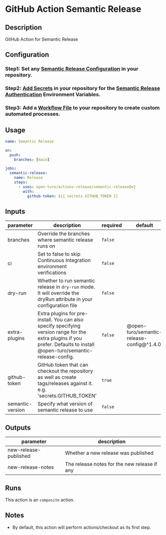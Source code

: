 # GitHub Action Semantic Release

## Description

GitHub Action for Semantic Release

## Configuration

### Step1: Set any [Semantic Release Configuration](https://github.com/semantic-release/semantic-release/blob/master/docs/usage/configuration.md#configuration) in your repository.

### Step2: [Add Secrets](https://help.github.com/en/actions/configuring-and-managing-workflows/creating-and-storing-encrypted-secrets) in your repository for the [Semantic Release Authentication](https://github.com/semantic-release/semantic-release/blob/master/docs/usage/ci-configuration.md#authentication) Environment Variables.

### Step3: Add a [Workflow File](https://help.github.com/en/articles/workflow-syntax-for-github-actions) to your repository to create custom automated processes.

## Usage

```yaml
name: Semantic Release

on:
  push:
    branches: [main]

jobs:
  semantic-release:
    name: Release
    steps:
      - uses: open-turo/actions-release/semantic-release@v2
        with:
          github-token: ${{ secrets.GITHUB_TOKEN }}
```

## Inputs

| parameter        | description                                                                                                                                                               | required | default                                   |
| ---------------- | ------------------------------------------------------------------------------------------------------------------------------------------------------------------------- | -------- | ----------------------------------------- |
| branches         | Override the branches where semantic release runs on                                                                                                                      | `false`  |                                           |
| ci               | Set to false to skip Continuous Integration environment verifications                                                                                                     | `false`  |                                           |
| dry-run          | Whether to run semantic release in `dry-run` mode. It will override the dryRun attribute in your configuration file                                                       | `false`  |                                           |
| extra-plugins    | Extra plugins for pre-install. You can also specify specifying version range for the extra plugins if you prefer. Defaults to install @open-turo/semantic-release-config. | `false`  | @open-turo/semantic-release-config@^1.4.0 |
| github-token     | GitHub token that can checkout the repository as well as create tags/releases against it. e.g. 'secrets.GITHUB_TOKEN'                                                     | `true`   |                                           |
| semantic-version | Specify what version of semantic release to use                                                                                                                           | `false`  |                                           |

## Outputs

| parameter             | description                                  |
| --------------------- | -------------------------------------------- |
| new-release-published | Whether a new release was published          |
| new-release-notes     | The release notes for the new release if any |

## Runs

This action is an `composite` action.

## Notes

- By default, this action will perform actions/checkout as its first step.
